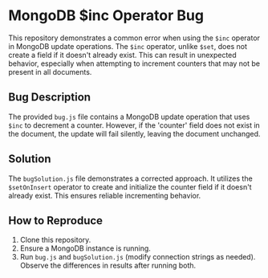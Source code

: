 # MongoDB $inc Operator Bug
This repository demonstrates a common error when using the `$inc` operator in MongoDB update operations.  The `$inc` operator, unlike `$set`, does not create a field if it doesn't already exist. This can result in unexpected behavior, especially when attempting to increment counters that may not be present in all documents. 

## Bug Description
The provided `bug.js` file contains a MongoDB update operation that uses `$inc` to decrement a counter. However, if the 'counter' field does not exist in the document, the update will fail silently, leaving the document unchanged.

## Solution
The `bugSolution.js` file demonstrates a corrected approach. It utilizes the `$setOnInsert` operator to create and initialize the counter field if it doesn't already exist.  This ensures reliable incrementing behavior. 

## How to Reproduce
1. Clone this repository.
2. Ensure a MongoDB instance is running.
3. Run `bug.js` and `bugSolution.js` (modify connection strings as needed). Observe the differences in results after running both. 
